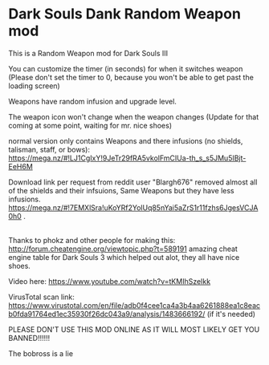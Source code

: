 # Dark Souls Dank Random Weapon mod
This is a Random Weapon mod for Dark Souls III<br />

You can customize the timer (in seconds) for when it switches weapon (Please don't set the timer to 0, because you won't be able to get past the loading screen)<br />


Weapons have random infusion and upgrade level.<br />

The weapon icon won't change when the weapon changes (Update for that coming at some point, waiting for mr. nice shoes)<br />

normal version only contains Weapons and there infusions (no shields, talisman, staff, or bows): https://mega.nz/#!LJ1CgIxY!9JeTr29fRA5vkolFmCIUa-th_s_s5JMu5IBjt-EeH6M<br />

Download link per request from reddit user "Blargh676" removed almost all of the shields and their infsuions, Same Weapons but they have less infusions. https://mega.nz/#!7EMXlSra!uKoYRf2YolUq85nYai5aZrS1r11fzhs6JgesVCJA0h0 .<br />

<br />Thanks to phokz and other people for making this: http://forum.cheatengine.org/viewtopic.php?t=589191 amazing cheat engine table for Dark Souls 3 which helped out alot, they all have nice shoes. <br />

Video here: https://www.youtube.com/watch?v=tKMIhSzeIkk <br />

VirusTotal scan link: https://www.virustotal.com/en/file/adb0f4cee1ca4a3b4aa6261888ea1c8eacb0fda91764ed1ec35930f26dc043a9/analysis/1483666192/  (if it's needed) <br />

PLEASE DON'T USE THIS MOD ONLINE AS IT WILL MOST LIKELY  GET YOU BANNED!!!!!!

The bobross is a lie
